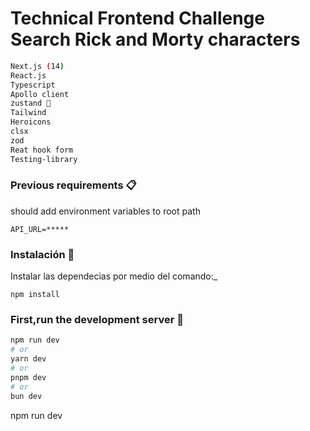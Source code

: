 # Technical Frontend Challenge Search Rick and Morty characters

```bash
Next.js (14)
React.js
Typescript
Apollo client
zustand 🐻
Tailwind
Heroicons
clsx
zod
Reat hook form
Testing-library 
```

### Previous requirements 📋

should add environment variables to root path
```
API_URL=*****
```

### Instalación 🔧

Instalar las dependecias por medio del comando:\_

```
npm install
```

### First,run the development server 🚀

```bash
npm run dev
# or
yarn dev
# or
pnpm dev
# or
bun dev
```
npm run dev



